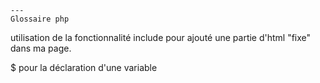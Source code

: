	---	
	Glossaire php

utilisation de la fonctionnalité include pour ajouté une partie d'html "fixe" dans ma page.

$ pour la déclaration d'une variable

